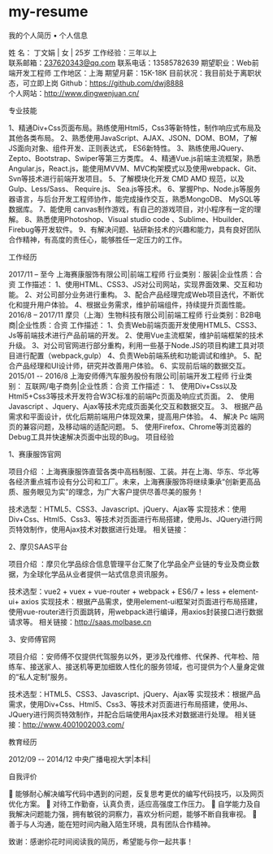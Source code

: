 # my-resume
我的个人简历
•
个人信息

姓    名：	丁文娟  | 女 | 25岁	工作经验：三年以上  
联系邮箱：237620343@qq.com	联系电话：13585782639
期望职业：Web前端开发工程师	  工作地区：上海
期望月薪：15K-18K	目前状况：我目前处于离职状态，可立即上岗
Github：https://github.com/dwj8888    
个人网站：http://www.dingwenjuan.cn/



专业技能

1、精通Div+Css页面布局。熟练使用Html5，Css3等新特性，制作响应式布局及其他各类布局。
2、熟悉使用JavaScript、AJAX、JSON、DOM、BOM，了解JS面向对象、组件开发、正则表达式， ES6新特性。
3、熟练使用JQuery、Zepto、Bootstrap、Swiper等第三方类库。
4、精通Vue.js前端主流框架，熟悉Angular.js，React.js，能使用MVVM、MVC构架模式以及使用webpack、Git、Svn等技术进行前端开发项目。
5、了解模块化开发 CMD AMD 规范，以及Gulp、Less/Sass、 Require.js、 Sea.js等技术。
6、掌握Php、Node.js等服务器语言，与后台开发工程师协作，能完成操作交互，熟悉MongoDB、 MySQL等数据库。
7、能使用 canvas制作游戏，有自己的游戏项目，对小程序有一定的理解。
8、熟悉使用Photoshop、Visual studio code 、Sublime、Hbuilder、Firebug等开发软件。
9、有解决问题、钻研新技术的兴趣和能力，具有良好团队合作精神，有高度的责任心，能够胜任一定压力的工作。

工作经历

2017/11 – 至今
上海赛康服饰有限公司|前端工程师
行业类别：服装|企业性质：合资
工作描述： 
1、使用HTML、CSS3、JS对公司网站，实现界面效果、交互和功能。
2、对公司部分业务进行重构。
3、配合产品经理完成Web项目迭代，不断优化和提升用户体验。
4、根据业务需求，维护前端组件，持续提升页面性能。
2016/8 – 2017/11
摩贝（上海）生物科技有限公司|前端工程师
行业类别：B2B电商|企业性质：合资
工作描述： 
1、负责Web前端页面开发使用HTML5、CSS3、Js等前端技术进行产品前端的开发。
2、使用Vue主流框架，维护前端框架的技术升级。
3、对公司官网进行部分重构，利用一些基于Node.JS的项目构建工具对项目进行配置（webpack,gulp）
4、负责Web前端系统和功能调试和维护。
5、配合产品经理和UI设计师，研究并改善用户体验。
6、实现前后端的数据交互。
2015/01 -- 2016/8
上海安师傅汽车服务股份有限公司|前端开发工程师
行业类别： 互联网/电子商务|企业性质：合资
工作描述： 
1、	使用Div+Css以及Html5+Css3等技术开发符合W3C标准的前端Pc页面及响应式页面。
2、	使用Javascript 、Jquery、Ajax等技术完成页面美化交互和数据交互。
3、	根据产品需求和平面设计，优化后期前端用户体现效果，提高用户体验。
4、	解决 Pc 端网页的兼容问题，及移动端的适配问题。
5、	使用Firefox、Chrome等浏览器的Debug工具并快速解决页面中出现的Bug。
项目经验

1、赛康服饰官网

项目介绍 ：上海赛康服饰直营各类中高档制服、工装。并在上海、华东、华北等各经济重点城市设有分公司和工厂。未来，上海赛康服饰将继续秉承“创新更高品质、服务眼见为实”的理念，为广大客户提供尽善尽美的服务！

技术选型：HTML5、CSS3、Javascript、jQuery、Ajax等
实现技术：使用Div+Css、Html5、Css3、等技术对页面进行布局搭建，使用Js、JQuery进行网页特效制作，使用Ajax技术对数据进行处理。
相关链接：

2、摩贝SAAS平台

项目介绍 ：摩贝化学品综合信息管理平台汇聚了化学品全产业链的专业及商业数据，为全球化学品从业者提供一站式信息资讯服务。

技术选型：vue2 + vuex + vue-router + webpack + ES6/7 + less + element-ui+ axios
实现技术：根据产品需求，使用element-ui框架对页面进行布局搭建，使用vue-router进行页面跳转，用webpack进行编译，用axios封装接口进行数据请求等。
相关链接：http://saas.molbase.cn


3、安师傅官网

项目介绍 ：安师傅不仅提供代驾服务以外，更涉及代维修、代保养、代年检、陪练车、接送家人、接送机等更加细致人性化的服务领域，也可提供为个人量身定做的“私人定制”服务。

技术选型：HTML5、CSS3、Javascript、jQuery、Ajax等
实现技术：根据产品需求，使用Div+Css、Html5、Css3、等技术对页面进行布局搭建，使用Js、JQuery进行网页特效制作，并配合后端使用Ajax技术对数据进行处理。
相关链接：http://www.4001002003.com/

教育经历

2012/09 -- 2014/12 中央广播电视大学|本科|

自我评价

	能够耐心解决编写代码中遇到的问题，反复思考更优的编写代码技巧，以及网页优化方案。
	对待工作勤奋，认真负责，适应高强度工作压力。
	自学能力及自我解决问题能力强，拥有敏锐的洞察力，喜欢分析问题，能够不断自我审视。
	善于与人沟通，能在短时间内融入陌生环境，具有团队合作精神。


  致谢：感谢伱花时间阅读我的简历，希望能与你一起共事！



 



  
